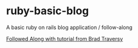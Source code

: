 # ruby-basic-blog

A basic ruby on rails blog application / follow-along

[Followed Along with tutorial from Brad Traversy](https://www.youtube.com/watch?v=pPy0GQJLZUM)
